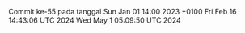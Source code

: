 Commit ke-55 pada tanggal Sun Jan 01 14:00 2023 +0100
Fri Feb 16 14:43:06 UTC 2024
Wed May  1 05:09:50 UTC 2024
